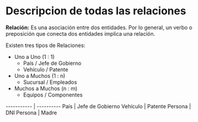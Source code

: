 # Descripcion de todas las relaciones

**Relación:** Es una asociación entre dos entidades. Por lo general, un verbo o preposición que conecta dos entidades implica una relación.

Existen tres tipos de Relaciones:
- Uno a Uno (1 : 1)
    - País / Jefe de Gobierno
    - Vehículo / Patente
- Uno a Muchos (1 : n)
    - Sucursal / Empleados
- Muchos a Muchos (n : m)
    - Equipos / Componentes



----------- | ---------- 
País | Jefe de Gobierno
Vehículo | Patente
Persona | DNI
Persona | Madre 
